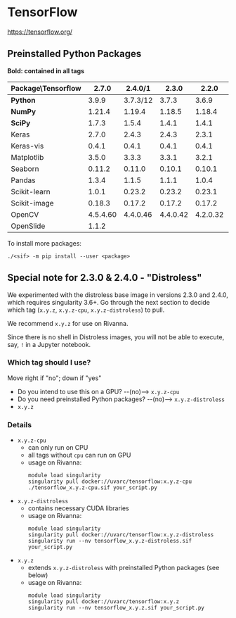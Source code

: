 # TensorFlow

https://tensorflow.org/

## Preinstalled Python Packages
**Bold: contained in all tags**

| Package\Tensorflow| 2.7.0 | 2.4.0/1 | 2.3.0 | 2.2.0 | 1.5.1 |
|---|---|---|---|---|---|
|**Python**   | 3.9.9   | 3.7.3/12 | 3.7.3   | 3.6.9   | 2.7.16 |
|**NumPy**    | 1.21.4  | 1.19.4  | 1.18.5  | 1.18.4  | 1.16.6 |
|**SciPy**    | 1.7.3   | 1.5.4   | 1.4.1   | 1.4.1   | 1.2.3 |
|Keras        | 2.7.0   | 2.4.3   | 2.4.3   | 2.3.1   | 2.2.5 |
|Keras-vis    | 0.4.1   | 0.4.1   | 0.4.1   | 0.4.1   | |
|Matplotlib   | 3.5.0   | 3.3.3   | 3.3.1   | 3.2.1   | |
|Seaborn      | 0.11.2  | 0.11.0  | 0.10.1  | 0.10.1  | |
|Pandas       | 1.3.4   | 1.1.5   | 1.1.1   | 1.0.4   | |
|Scikit-learn | 1.0.1   | 0.23.2  | 0.23.2  | 0.23.1  | 0.20.4 |
|Scikit-image | 0.18.3  | 0.17.2  | 0.17.2  | 0.17.2  | |
|OpenCV       | 4.5.4.60| 4.4.0.46| 4.4.0.42| 4.2.0.32| 4.2.0.32 |
|OpenSlide    | 1.1.2   | | | | |

To install more packages:
```
./<sif> -m pip install --user <package>
```

## Special note for 2.3.0 & 2.4.0 - "Distroless"
We experimented with the distroless base image in versions 2.3.0 and 2.4.0, which requires singularity 3.6+. Go through the next section to decide which tag (`x.y.z`, `x.y.z-cpu`, `x.y.z-distroless`) to pull.

We recommend `x.y.z` for use on Rivanna.

Since there is no shell in Distroless images, you will not be able to execute, say, `!` in a Jupyter notebook.

### Which tag should I use?

Move right if "no"; down if "yes"

- Do you intend to use this on a GPU? --(no)--> `x.y.z-cpu`
- Do you need preinstalled Python packages? --(no)--> `x.y.z-distroless`
- `x.y.z`

### Details

- `x.y.z-cpu`
    - can only run on CPU
    - all tags without `cpu` can run on GPU
    - usage on Rivanna:
        ```
        module load singularity
        singularity pull docker://uvarc/tensorflow:x.y.z-cpu
        ./tensorflow_x.y.z-cpu.sif your_script.py
        ```
- `x.y.z-distroless`
    - contains necessary CUDA libraries
    - usage on Rivanna:
        ```
        module load singularity
        singularity pull docker://uvarc/tensorflow:x.y.z-distroless
        singularity run --nv tensorflow_x.y.z-distroless.sif your_script.py
        ```
- `x.y.z`
    - extends `x.y.z-distroless` with preinstalled Python packages (see below)
    - usage on Rivanna:
        ```
        module load singularity
        singularity pull docker://uvarc/tensorflow:x.y.z
        singularity run --nv tensorflow_x.y.z.sif your_script.py
        ```
